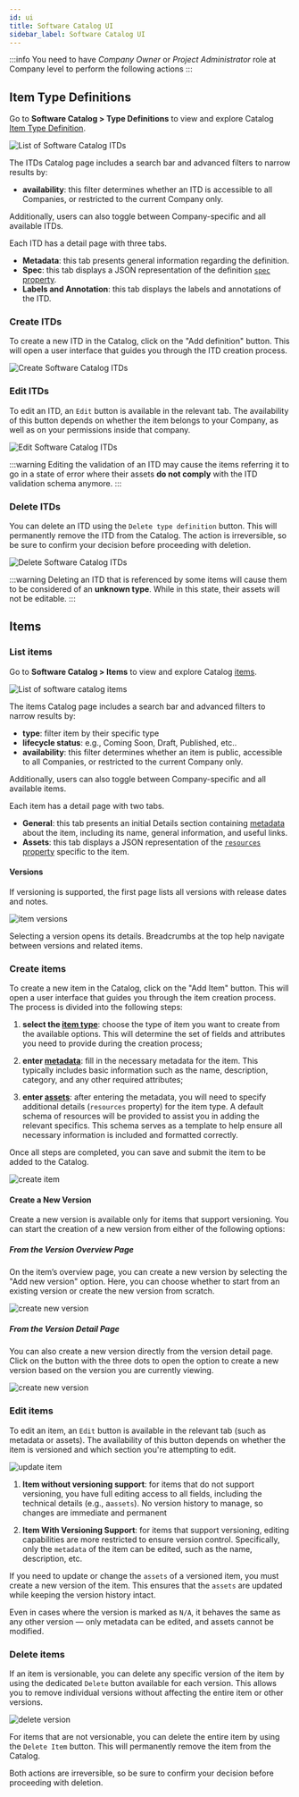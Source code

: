 ```yaml
---
id: ui
title: Software Catalog UI
sidebar_label: Software Catalog UI
---
```


:::info
You need to have *Company Owner* or *Project Administrator* role at Company level to perform the following actions
:::

## Item Type Definitions

Go to **Software Catalog > Type Definitions** to view and explore Catalog [Item Type Definition](/software-catalog/basic-concepts/10_items-types.md).

![List of Software Catalog ITDs](./img/software-catalog-itd-list.png)

The ITDs Catalog page includes a search bar and advanced filters to narrow results by:

- **availability**: this filter determines whether an ITD is accessible to all Companies, or restricted to the current Company only.

Additionally, users can also toggle between Company-specific and all available ITDs.

Each ITD has a detail page with three tabs.

- **Metadata**: this tab presents general information regarding the definition.
- **Spec**: this tab displays a JSON representation of the definition [`spec` property](/software-catalog/items-manifest/overview.md#item-type-definition).
- **Labels and Annotation**: this tab displays the labels and annotations of the ITD.

### Create ITDs

To create a new ITD in the Catalog, click on the "Add definition" button. This will open a user interface that guides you through the ITD creation process.

![Create Software Catalog ITDs](./img/software-catalog-create-itd.png)

### Edit ITDs

To edit an ITD, an `Edit` button is available in the relevant tab. The availability of this button depends on whether the item belongs to your Company, as well as on your permissions inside that company.

![Edit Software Catalog ITDs](./img/software-catalog-edit-itd.png)

:::warning
Editing the validation of an ITD may cause the items referring it to go in a state of error where their assets **do not comply** with the ITD validation schema anymore.
:::

### Delete ITDs

You can delete an ITD using the `Delete type definition` button. This will permanently remove the ITD from the Catalog. The action is irreversible, so be sure to confirm your decision before proceeding with deletion.

![Delete Software Catalog ITDs](./img/software-catalog-delete-itd.png)

:::warning
Deleting an ITD that is referenced by some items will cause them to be considered of an **unknown type**. While in this state, their assets will not be editable.
:::

## Items

### List items

Go to **Software Catalog > Items** to view and explore Catalog [items](/software-catalog/basic-concepts/05_items-data-structure.md).

![List of software catalog items](./img/software-catalog-overview.png)

The items Catalog page includes a search bar and advanced filters to narrow results by:

- **type**: filter item by their specific type
- **lifecycle status**: e.g., Coming Soon, Draft, Published, etc..
- **availability**: this filter determines whether an item is public, accessible to all Companies, or restricted to the current Company only.

Additionally, users can also toggle between Company-specific and all available items.

Each item has a detail page with two tabs.

- **General**: this tab presents an initial Details section containing [metadata][items-data-structure] about the item, including its name, general information, and useful links.
- **Assets**: this tab displays a JSON representation of the [`resources` property][items-manifest] specific to the item.

#### Versions

If versioning is supported, the first page lists all versions with release dates and notes.

![item versions](./img/version-overview.png)

Selecting a version opens its details. Breadcrumbs at the top help navigate between versions and related items.

### Create items

To create a new item in the Catalog, click on the "Add Item" button. This will open a user interface that guides you through the item creation process. The process is divided into the following steps:

1. **select the [item type][items-type]**: choose the type of item you want to create from the available options. This will determine the set of fields and attributes you need to provide during the creation process;

2. **enter [metadata][items-data-structure]**: fill in the necessary metadata for the item. This typically includes basic information such as the name, description, category, and any other required attributes;

3. **enter [assets][items-manifest]**: after entering the metadata, you will need to specify additional details (`resources` property) for the item type. A default schema of resources will be provided to assist you in adding the relevant specifics. This schema serves as a template to help ensure all necessary information is included and formatted correctly.

Once all steps are completed, you can save and submit the item to be added to the Catalog.

![create item](./img/software-catalog-create-item.png)

#### Create a New Version

Create a new version is available only for items that support versioning. You can start the creation of a new version from either of the following options:

##### From the Version Overview Page

On the item’s overview page, you can create a new version by selecting the "Add new version" option. Here, you can choose whether to start from an existing version or create the new version from scratch.

![create new version](./img/software-catalog-create-new-version.png)

##### From the Version Detail Page

You can also create a new version directly from the version detail page. Click on the button with the three dots to open the option to create a new version based on the version you are currently viewing.

![create new version](./img/software-catalog-create-version-from-this.png)

### Edit items

To edit an item, an `Edit` button is available in the relevant tab (such as metadata or assets). The availability of this button depends on whether the item is versioned and which section you're attempting to edit.

![update item](./img/update-item.png)

1. **Item without versioning support**: for items that do not support versioning, you have full editing access to all fields, including the technical details (e.g., a`assets`). No version history to manage, so changes are immediate and permanent

2. **Item With Versioning Support**: for items that support versioning, editing capabilities are more restricted to ensure version control. Specifically, only the `metadata` of the item can be edited, such as the name, description, etc.

If you need to update or change the `assets` of a versioned item, you must create a new version of the item. This ensures that the `assets` are updated while keeping the version history intact.

Even in cases where the version is marked as `N/A`, it behaves the same as any other version — only metadata can be edited, and assets cannot be modified.

### Delete items

If an item is versionable, you can delete any specific version of the item by using the dedicated `Delete` button available for each version. This allows you to remove individual versions without affecting the entire item or other versions.

![delete version](./img/delete-version.png)

For items that are not versionable, you can delete the entire item by using the `Delete Item` button. This will permanently remove the item from the Catalog.

Both actions are irreversible, so be sure to confirm your decision before proceeding with deletion.

[items-data-structure]: ../basic-concepts/05_items-data-structure.md
[items-type]: ../basic-concepts/10_items-types.md
[items-manifest]: ../manifests/overview.md